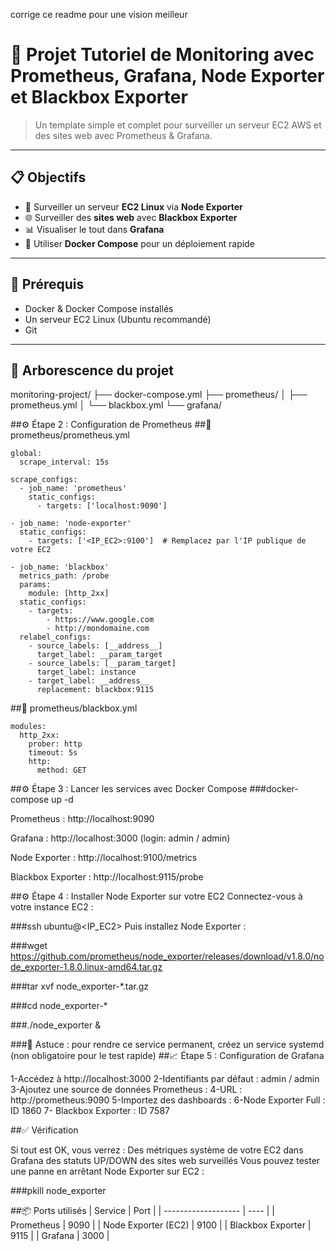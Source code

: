 corrige ce readme pour une vision meilleur 
# 🚀 Projet Tutoriel de Monitoring avec Prometheus, Grafana, Node Exporter et Blackbox Exporter

> Un template simple et complet pour surveiller un serveur EC2 AWS et des sites web avec Prometheus & Grafana.

---

## 📋 Objectifs

- 📡 Surveiller un serveur **EC2 Linux** via **Node Exporter**
- 🌐 Surveiller des **sites web** avec **Blackbox Exporter**
- 📊 Visualiser le tout dans **Grafana**
- 🐳 Utiliser **Docker Compose** pour un déploiement rapide

---

## 🧰 Prérequis

- Docker & Docker Compose installés
- Un serveur EC2 Linux (Ubuntu recommandé)
- Git

---

## 📂 Arborescence du projet
  monitoring-project/
  ├── docker-compose.yml
  ├── prometheus/
  │ ├── prometheus.yml
  │ └── blackbox.yml
  └── grafana/

##⚙️ Étape 2 : Configuration de Prometheus
##📁 prometheus/prometheus.yml

    global:
      scrape_interval: 15s
    
    scrape_configs:
      - job_name: 'prometheus'
        static_configs:
          - targets: ['localhost:9090']
  
    - job_name: 'node-exporter'
      static_configs:
        - targets: ['<IP_EC2>:9100']  # Remplacez par l'IP publique de votre EC2
  
    - job_name: 'blackbox'
      metrics_path: /probe
      params:
        module: [http_2xx]
      static_configs:
        - targets:
            - https://www.google.com
            - http://mondomaine.com
      relabel_configs:
        - source_labels: [__address__]
          target_label: __param_target
        - source_labels: [__param_target]
          target_label: instance
        - target_label: __address__
          replacement: blackbox:9115

##📁 prometheus/blackbox.yml

    modules:
      http_2xx:
        prober: http
        timeout: 5s
        http:
          method: GET

##⚙️ Étape 3 : Lancer les services avec Docker Compose
###docker-compose up -d

Prometheus : http://localhost:9090

Grafana : http://localhost:3000 (login: admin / admin)

Node Exporter : http://localhost:9100/metrics

Blackbox Exporter : http://localhost:9115/probe

##⚙️ Étape 4 : Installer Node Exporter sur votre EC2
Connectez-vous à votre instance EC2 :

###ssh ubuntu@<IP_EC2>
Puis installez Node Exporter :

###wget https://github.com/prometheus/node_exporter/releases/download/v1.8.0/node_exporter-1.8.0.linux-amd64.tar.gz

###tar xvf node_exporter-*.tar.gz

###cd node_exporter-*

###./node_exporter &


###🎯 Astuce : pour rendre ce service permanent, créez un service systemd (non obligatoire pour le test rapide)
##📈 Étape 5 : Configuration de Grafana

1-Accédez à http://localhost:3000
2-Identifiants par défaut : admin / admin
3-Ajoutez une source de données Prometheus :
4-URL : http://prometheus:9090
5-Importez des dashboards :
6-Node Exporter Full : ID 1860
7- Blackbox Exporter : ID 7587


##✅ Vérification

Si tout est OK, vous verrez :
Des métriques système de votre EC2 dans Grafana
des statuts UP/DOWN des sites web surveillés
Vous pouvez tester une panne en arrêtant Node Exporter sur EC2 : 


###pkill node_exporter


##📦 Ports utilisés
| Service             | Port |
| ------------------- | ---- |
| Prometheus          | 9090 |
| Node Exporter (EC2) | 9100 |
| Blackbox Exporter   | 9115 |
| Grafana             | 3000 |
